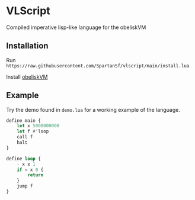 # VLScript
Compiled imperative lisp-like language for the obeliskVM

## Installation
Run `https://raw.githubusercontent.com/SpartanSf/vlscript/main/install.lua`

Install [obeliskVM](https://github.com/SpartanSf/obeliskVM)

## Example
Try the demo found in `demo.lua` for a working example of the language.

```lisp
define main {
    let x 5000000000
    let f #'loop
    call f
    halt
}

define loop {
    - x x 1
    if = x 0 {
        return
    }
    jump f
}
```
